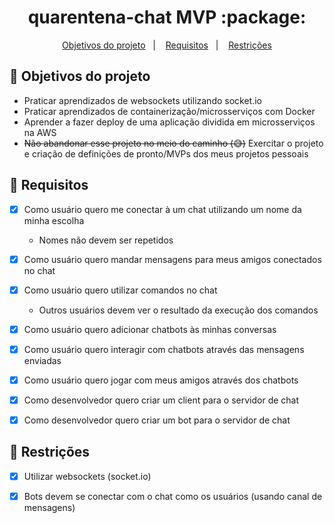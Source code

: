 <h1 align="center">
  quarentena-chat MVP :package:
</h1>

<p align="center">
  <a href="#rocket-objetivos-do-projeto">Objetivos do projeto</a>&nbsp;&nbsp;&nbsp;|&nbsp;&nbsp;&nbsp;
  <a href="#pencil-requisitos">Requisitos</a>&nbsp;&nbsp;&nbsp;|&nbsp;&nbsp;&nbsp;
  <a href="#memo-restrições">Restrições</a>
</p>

## :rocket: Objetivos do projeto
* Praticar aprendizados de websockets utilizando socket.io
* Praticar aprendizados de containerização/microsserviços com Docker
* Aprender a fazer deploy de uma aplicação dividida em microsserviços na AWS
* ~~Não abandonar esse projeto no meio do caminho (:sweat_smile:)~~ Exercitar o projeto e criação de definições de pronto/MVPs dos meus projetos pessoais

## :pencil: Requisitos
* [X] Como usuário quero me conectar à um chat utilizando um nome da minha escolha
  * Nomes não devem ser repetidos
* [X] Como usuário quero mandar mensagens para meus amigos conectados no chat
* [X] Como usuário quero utilizar comandos no chat
  * Outros usuários devem ver o resultado da execução dos comandos
* [X] Como usuário quero adicionar chatbots às minhas conversas
* [X] Como usuário quero interagir com chatbots através das mensagens enviadas
* [X] Como usuário quero jogar com meus amigos através dos chatbots

* [X] Como desenvolvedor quero criar um client para o servidor de chat
* [X] Como desenvolvedor quero criar um bot para o servidor de chat

## :construction: Restrições
* [X] Utilizar websockets (socket.io)
* [X] Bots devem se conectar com o chat como os usuários (usando canal de mensagens)

